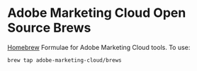 Adobe Marketing Cloud Open Source Brews
=======================================

[Homebrew](http://brew.sh) Formulae for Adobe Marketing Cloud tools. To use:
```
brew tap adobe-marketing-cloud/brews
```

